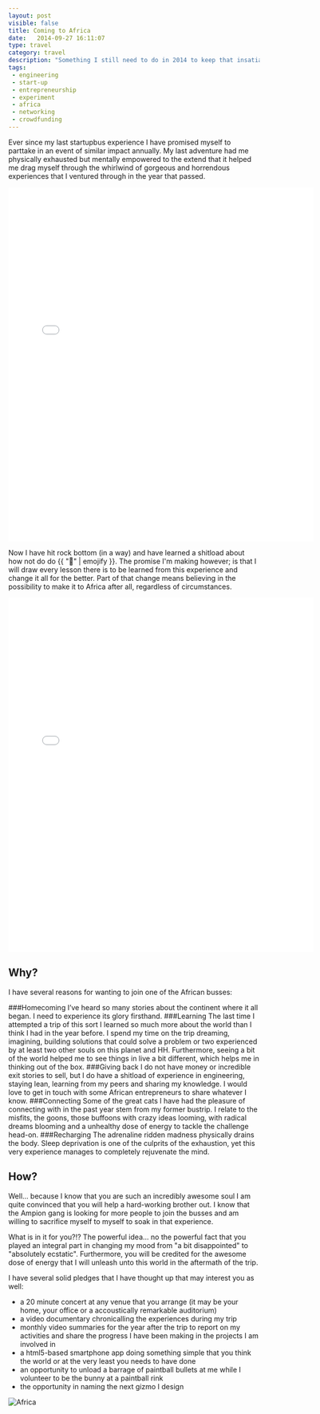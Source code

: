 ```yaml
---
layout: post
visible: false
title: Coming to Africa
date:   2014-09-27 16:11:07
type: travel
category: travel
description: "Something I still need to do in 2014 to keep that insatiable hunger to discover and learn in balance. The nicest part is that you can help me to accomplish it!"
tags:
 - engineering
 - start-up
 - entrepreneurship
 - experiment
 - africa
 - networking
 - crowdfunding
---
```


Ever since my last startupbus experience I have promised myself to parttake in
an event of similar impact annually. My last adventure had me physically 
exhausted but mentally empowered to the extend that it helped me drag myself 
through the whirlwind of gorgeous and horrendous experiences that I ventured
through in the year that passed.

<div class="element instagram">
  <iframe src="//instagram.com/p/f9raq7y0Lx/embed/" width="612" height="710" frameborder="0" scrolling="no" allowtransparency="true"></iframe>
</div>

Now I have hit rock bottom (in a way) and have learned a shitload about how not
do do {{ ":shit:" | emojify }}. The promise I'm making however; is that I will
draw every lesson there is to be learned from this experience and change it all
for the better. Part of that change means believing in the possibility to make
it to Africa after all, regardless of circumstances.

<div class="element instagram">
  <iframe src="//instagram.com/p/gICEH_Kc6b/embed/" width="612" height="710" frameborder="0" scrolling="no" allowtransparency="true"> </iframe>
</div>

## Why?
I have several reasons for wanting to join one of the African busses:

###Homecoming
I&rsquo;ve heard so many stories about the continent where it
all began. I need to experience its glory firsthand.
###Learning
The last time I attempted a trip of this sort I learned so much
more about the world than I think I had in the year before. I spend my time on 
the trip dreaming, imagining, building solutions that could solve a problem or 
two experienced by at least two other souls on 
this planet and HH. Furthermore, seeing a bit of the world helped me to see 
things in live a bit different, which helps me in thinking out of the box.
###Giving back
I do not have money or incredible exit stories to sell, but
I do have a shitload of experience in engineering, staying lean, learning from
my peers and sharing my knowledge. I would love to get in touch with some 
African entrepreneurs to share whatever I know.
###Connecting
Some of the great cats I have had the pleasure of connecting
with in the past year stem from my former bustrip. I relate to the misfits,
the goons, those buffoons with crazy ideas looming, with radical dreams 
blooming and a unhealthy dose of energy to tackle the challenge head-on.
###Recharging
The adrenaline ridden madness physically drains the body. 
Sleep deprivation is one of the culprits of the exhaustion, yet this very 
experience manages to completely rejuvenate the mind.

## How?
Well&hellip; because I know that you are such an incredibly awesome soul I
am quite convinced that you will help a hard-working brother out. I know that
the Ampion gang is looking for more people to join the busses and am willing
to sacrifice myself to myself to soak in that experience.

What is in it for you?!? The powerful idea... no the powerful fact that you
played an integral part in changing my mood from "a bit disappointed" to 
"absolutely ecstatic". Furthermore, you will be credited for the awesome dose
of energy that I will unleash unto this world in the aftermath of the trip.

I have several solid pledges that I have thought up that may interest you as
well:

 - a 20 minute concert at any venue that you arrange (it may be your home,
 your office or a accoustically remarkable auditorium)
 - a video documentary chronicalling the experiences during my trip
 - monthly video summaries for the year after the trip to report on my 
 activities and share the progress I have been making in the projects I am 
 involved in
 - a html5-based smartphone app doing something simple that you think the world
 or at the very least you needs to have done
 - an opportunity to unload a barrage of paintball bullets at me while I 
 volunteer to be the bunny at a paintball rink
 - the opportunity in naming the next gizmo I design

<div class="element">
  <img 
    src="/resources/startup/africa/EpsteinSteveAfrica.jpg" 
    alt="Africa">
</div>
